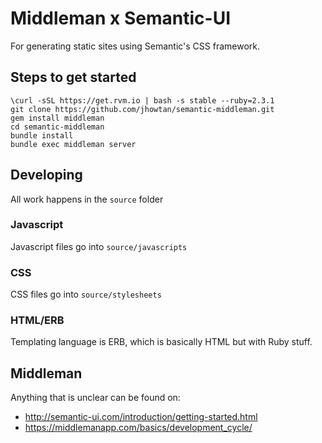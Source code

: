 # Middleman x Semantic-UI

For generating static sites using Semantic's CSS framework.

## Steps to get started

```
\curl -sSL https://get.rvm.io | bash -s stable --ruby=2.3.1
git clone https://github.com/jhowtan/semantic-middleman.git
gem install middleman
cd semantic-middleman
bundle install
bundle exec middleman server
```

## Developing

All work happens in the `source` folder

### Javascript

Javascript files go into `source/javascripts`

### CSS

CSS files go into `source/stylesheets`

### HTML/ERB

Templating language is ERB, which is basically HTML but with Ruby stuff.

## Middleman

Anything that is unclear can be found on:

- http://semantic-ui.com/introduction/getting-started.html
- https://middlemanapp.com/basics/development_cycle/

